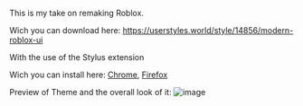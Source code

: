 This is my take on remaking Roblox.

Wich you can download here:
https://userstyles.world/style/14856/modern-roblox-ui

With the use of the Stylus extension

Wich you can install here: [Chrome](https://chromewebstore.google.com/detail/stylus/clngdbkpkpeebahjckkjfobafhncgmne), [Firefox](https://addons.mozilla.org/nl/firefox/addon/styl-us/)



Preview of Theme and the overall look of it:
![image](https://github.com/S0apyy/roblox-theme-stuff/assets/122272512/cce85924-6aca-4182-a17b-1c11219f5a91)



